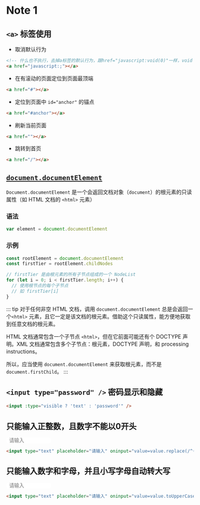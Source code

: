 # Note 1

## `<a>` 标签使用

- 取消默认行为

```html
<!-- 什么也不执行，去掉a标签的默认行为，跟href="javascript:void(0)"一样，void 是JavaScript 的一个运算符，void(0)就是什么也不做 -->
<a href="javascript:;"></a>
```

- 在有滚动的页面定位到页面最顶端

```html
<a href="#"></a>
```

- 定位到页面中 `id="anchor"` 的锚点

```html
<a href="#anchor"></a>
```

- 刷新当前页面

```html
<a href=""></a>
```

- 跳转到首页

```html
<a href="/"></a>
```

## [`document.documentElement`](https://developer.mozilla.org/zh-CN/docs/Web/API/Document/documentElement)

`Document.documentElement` 是一个会返回文档对象（`document`）的根元素的只读属性（如 HTML 文档的 `<html>` 元素）

### 语法

```js
var element = document.documentElement
```

### 示例

```js
const rootElement = document.documentElement
const firstTier = rootElement.childNodes

// firstTier 是由根元素的所有子节点组成的一个 NodeList
for (let i = 0; i < firstTier.length; i++) {
  // 使用根节点的每个子节点
  // 如 firstTier[i]
}
```

::: tip
对于任何非空 HTML 文档，调用 `document.documentElement` 总是会返回一个`<html>` 元素，且它一定是该文档的根元素。借助这个只读属性，能方便地获取到任意文档的根元素。

HTML 文档通常包含一个子节点 `<html>`，但在它前面可能还有个 DOCTYPE 声明。XML 文档通常包含多个子节点：根元素，DOCTYPE 声明，和 processing instructions。

所以，应当使用 `document.documentElement` 来获取根元素，而不是 `document.firstChild`。
:::

## `<input type="password" />` 密码显示和隐藏

```html
<input :type="visible ? 'text' : 'password'" />
```

## 只能输入正整数，且数字不能以0开头

<input type="text" class="u-input" placeholder="请输入" oninput="value=value.replace(/^(0+)|[^\d]+/g,'')" />

```html
<input type="text" placeholder="请输入" oninput="value=value.replace(/^(0+)|[^\d]+/g,'')" />
```

## 只能输入数字和字母，并且小写字母自动转大写

<input type="text" class="u-input" placeholder="请输入" oninput="value=value.toUpperCase().replace(/[\W]/g,'')" />

<style>
.u-input {
  width: 120px;
  border: 1px solid var(--vp-c-text-1);
  border-radius: 5px;
  padding: 0 8px;
}
</style>

```html
<input type="text" placeholder="请输入" oninput="value=value.toUpperCase().replace(/[\W]/g,'')" />
```
